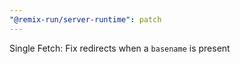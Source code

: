 ```yaml
---
"@remix-run/server-runtime": patch
---
```


Single Fetch: Fix redirects when a `basename` is present
